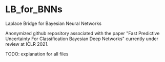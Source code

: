 # LB_for_BNNs
Laplace Bridge for Bayesian Neural Networks

Anonymized github repository associated with the paper "Fast Predictive Uncertainty For Classification Bayesian Deep Networks" currently under review at ICLR 2021. 

TODO: explanation for all files
